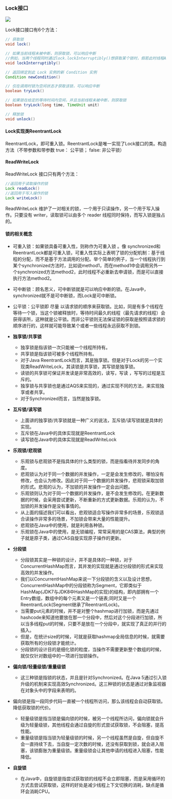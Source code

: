 ### Lock接口

![](D:\ZhongmingNote\Fig\Lock接口.png)

Lock接口接口有6个方法：

```Java
// 获取锁  
void lock()   

// 如果当前线程未被中断，则获取锁，可以响应中断 
//例如，当两个线程同时通过lock.lockInterruptibly()想获取某个锁时，假若此时线程A获取到了锁，而线程B只有在等待，那么对线程B调用threadB.interrupt()方法能够中断线程B的等待过程。
void lockInterruptibly()   

// 返回绑定到此 Lock 实例的新 Condition 实例  
Condition newCondition()   

// 仅在调用时锁为空闲状态才获取该锁，可以响应中断  
boolean tryLock()   

// 如果锁在给定的等待时间内空闲，并且当前线程未被中断，则获取锁  
boolean tryLock(long time, TimeUnit unit)   

// 释放锁  
void unlock()
```

#### Lock实现类ReentrantLock

ReentrantLock，即可重入锁。ReentrantLock是唯一实现了Lock接口的类。构造方法（不带参数和带参数 true： 公平锁； false: 非公平锁）

#### ReadWriteLock

ReadWriteLock 接口只有两个方法：

```java
//返回用于读取操作的锁  
Lock readLock()   
//返回用于写入操作的锁  
Lock writeLock() 
```

ReadWriteLock 维护了一对相关的锁，一个用于只读操作，另一个用于写入操作。只要没有 writer，读取锁可以由多个 reader 线程同时保持，而写入锁是独占的。

#### 锁的相关概念

- 可重入锁：如果锁具备可重入性，则称作为可重入锁 。像 synchronized和ReentrantLock都是可重入锁，可重入性实际上表明了锁的分配机制：基于线程的分配，而不是基于方法调用的分配。举个简单的例子，当一个线程执行到某个synchronized方法时，比如说method1，而在method1中会调用另外一个synchronized方法method2，此时线程不必重新去申请锁，而是可以直接执行方法method2。

- 可中断锁：顾名思义，可中断锁就是可以响应中断的锁。在Java中，synchronized就不是可中断锁，而Lock是可中断锁。

- 公平锁：公平锁即 尽量 以请求锁的顺序来获取锁。比如，同是有多个线程在等待一个锁，当这个锁被释放时，等待时间最久的线程（最先请求的线程）会获得该所，这种就是公平锁。而非公平锁则无法保证锁的获取是按照请求锁的顺序进行的，这样就可能导致某个或者一些线程永远获取不到锁。

- **独享锁/共享锁**

  - 独享锁是指该锁一次只能被一个线程所持有。
  - 共享锁是指该锁可被多个线程所持有。
  - 对于Java ReentrantLock而言，其是独享锁。但是对于Lock的另一个实现类ReadWriteLock，其读锁是共享锁，其写锁是独享锁。
  - 读锁的共享锁可保证并发读是非常高效的，读写，写读 ，写写的过程是互斥的。
  - 独享锁与共享锁也是通过AQS来实现的，通过实现不同的方法，来实现独享或者共享。
  - 对于Synchronized而言，当然是独享锁。

- **互斥锁/读写锁**

  - 上面讲的独享锁/共享锁就是一种广义的说法，互斥锁/读写锁就是具体的实现。
  - 互斥锁在Java中的具体实现就是ReentrantLock
  - 读写锁在Java中的具体实现就是ReadWriteLock

- **乐观锁/悲观锁**

  - 乐观锁与悲观锁不是指具体的什么类型的锁，而是指看待并发同步的角度。
  - 悲观锁认为对于同一个数据的并发操作，一定是会发生修改的，哪怕没有修改，也会认为修改。因此对于同一个数据的并发操作，悲观锁采取加锁的形式。悲观的认为，不加锁的并发操作一定会出问题。
  - 乐观锁则认为对于同一个数据的并发操作，是不会发生修改的。在更新数据的时候，会采用尝试更新，不断重新的方式更新数据。乐观的认为，不加锁的并发操作是没有事情的。
  - 从上面的描述我们可以看出，悲观锁适合写操作非常多的场景，乐观锁适合读操作非常多的场景，不加锁会带来大量的性能提升。
  - 悲观锁在Java中的使用，就是利用各种锁。
  - 乐观锁在Java中的使用，是无锁编程，常常采用的是CAS算法，典型的例子就是原子类，通过CAS自旋实现原子操作的更新。

- **分段锁**

  - 分段锁其实是一种锁的设计，并不是具体的一种锁，对于ConcurrentHashMap而言，其并发的实现就是通过分段锁的形式来实现高效的并发操作。
  - 我们以ConcurrentHashMap来说一下分段锁的含义以及设计思想，ConcurrentHashMap中的分段锁称为Segment，它即类似于HashMap(JDK7与JDK8中HashMap的实现)的结构，即内部拥有一个Entry数组，数组中的每个元素又是一个链表;同时又是一个ReentrantLock(Segment继承了ReentrantLock)。
  - 当需要put元素的时候，并不是对整个hashmap进行加锁，而是先通过hashcode来知道他要放在那一个分段中，然后对这个分段进行加锁，所以当多线程put的时候，只要不是放在一个分段中，就实现了真正的并行的插入。
  - 但是，在统计size的时候，可就是获取hashmap全局信息的时候，就需要获取所有的分段锁才能统计。
  - 分段锁的设计目的是细化锁的粒度，当操作不需要更新整个数组的时候，就仅仅针对数组中的一项进行加锁操作。

- **偏向锁/轻量级锁/重量级锁**

  - 这三种锁是指锁的状态，并且是针对Synchronized。在Java 5通过引入锁升级的机制来实现高效Synchronized。这三种锁的状态是通过对象监视器在对象头中的字段来表明的。
- 偏向锁是指一段同步代码一直被一个线程所访问，那么该线程会自动获取锁。降低获取锁的代价。
  - 轻量级锁是指当锁是偏向锁的时候，被另一个线程所访问，偏向锁就会升级为轻量级锁，其他线程会通过自旋的形式尝试获取锁，不会阻塞，提高性能。
  - 重量级锁是指当锁为轻量级锁的时候，另一个线程虽然是自旋，但自旋不会一直持续下去，当自旋一定次数的时候，还没有获取到锁，就会进入阻塞，该锁膨胀为重量级锁。重量级锁会让其他申请的线程进入阻塞，性能降低。
  
- **自旋锁**

  - 在Java中，自旋锁是指尝试获取锁的线程不会立即阻塞，而是采用循环的方式去尝试获取锁，这样的好处是减少线程上下文切换的消耗，缺点是循环会消耗CPU。

  

